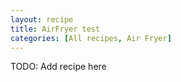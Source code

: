 ```yaml
---
layout: recipe
title: AirFryer test
categories: [All recipes, Air Fryer]
---
```

TODO: Add recipe here
